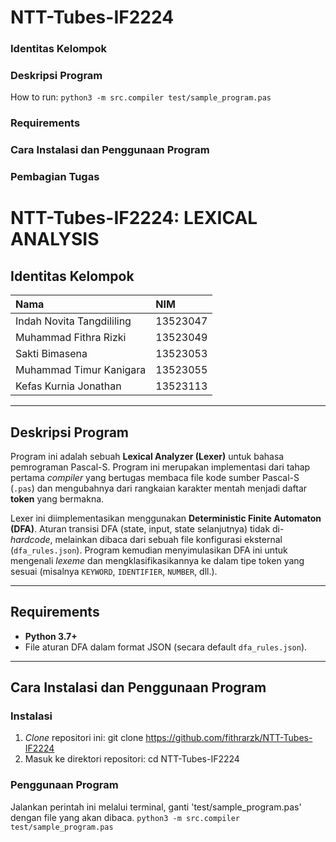 # NTT-Tubes-IF2224

### Identitas Kelompok
### Deskripsi Program
How to run:
`python3 -m src.compiler test/sample_program.pas`
### Requirements
### Cara Instalasi dan Penggunaan Program
### Pembagian Tugas

# NTT-Tubes-IF2224: LEXICAL ANALYSIS

## Identitas Kelompok

| Nama | NIM |
| :--- | :--- |
| Indah Novita Tangdililing | 13523047 |
| Muhammad Fithra Rizki | 13523049 |
| Sakti Bimasena | 13523053 |
| Muhammad Timur Kanigara | 13523055 |
| Kefas Kurnia Jonathan | 13523113 |

---

## Deskripsi Program

Program ini adalah sebuah **Lexical Analyzer (Lexer)** untuk bahasa pemrograman Pascal-S.
Program ini merupakan implementasi dari tahap pertama *compiler* yang bertugas membaca file kode sumber Pascal-S (`.pas`) dan mengubahnya dari rangkaian karakter mentah menjadi daftar **token** yang bermakna.

Lexer ini diimplementasikan menggunakan **Deterministic Finite Automaton (DFA)**. Aturan transisi DFA (state, input, state selanjutnya) tidak di-*hardcode*, melainkan dibaca dari sebuah file konfigurasi eksternal (`dfa_rules.json`). Program kemudian menyimulasikan DFA ini untuk mengenali *lexeme* dan mengklasifikasikannya ke dalam tipe token yang sesuai (misalnya `KEYWORD`, `IDENTIFIER`, `NUMBER`, dll.).

---

## Requirements

* **Python 3.7+**
* File aturan DFA dalam format JSON (secara default `dfa_rules.json`).

---

## Cara Instalasi dan Penggunaan Program

### Instalasi

1.  *Clone* repositori ini:
    git clone https://github.com/fithrarzk/NTT-Tubes-IF2224
2.  Masuk ke direktori repositori:
    cd NTT-Tubes-IF2224

### Penggunaan Program
Jalankan perintah ini melalui terminal, ganti 'test/sample_program.pas' dengan file yang akan dibaca.
`python3 -m src.compiler test/sample_program.pas`

